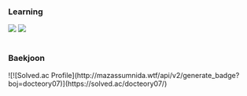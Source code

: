<h3>Learning</h3>
<img style="display: inline" src="https://img.shields.io/badge/Java-F80000?style=flat-square&logo=oracle&logoColor=white"/> <img style="display: inline" src="https://img.shields.io/badge/Kotlin-7F52FF?style=flat-square&logo=kotlin&logoColor=white"/>
<br>
<br>
<h3>Baekjoon</h3>
![![Solved.ac Profile](http://mazassumnida.wtf/api/v2/generate_badge?boj=docteory07)](https://solved.ac/docteory07/)
<!--
**docteory07/docteory07** is a ✨ _special_ ✨ repository because its `README.md` (this file) appears on your GitHub profile.

Here are some ideas to get you started:

- 🔭 I’m currently working on ...
- 🌱 I’m currently learning ...
- 👯 I’m looking to collaborate on ...
- 🤔 I’m looking for help with ...
- 💬 Ask me about ...
- 📫 How to reach me: ...
- 😄 Pronouns: ...
- ⚡ Fun fact: ...
-->
